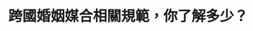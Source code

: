 ---
id: "52"
lang: zh-tw
publish: "TRUE"
description: 預告「跨國境婚姻媒合許可及管理辦法」修正草案
selected: "FALSE"
blog_selected: "FALSE"
thumbnail: https://cm.pdis.nat.gov.tw/images/post/1JY8OaMILBZRDKHs65E1pm6N6Z5NZfOy6.jpg
title: 跨國婚姻媒合相關規範，你了解多少？
introduction:
  content: 近年來，藉由跨國境婚姻媒合，台灣有了許多來自不同國家的新住民，因此這次會議希望能夠藉由修正相關管理辦法，加強婚媒協會管理效能，讓協會能夠善盡義務受媒合雙方當事人資料的義務，並落實資訊對等，保障受媒合當事人權益。
color: red
join:
  type: 部
  title: 內政部公告：預告「財團法人及非營利社團法人從事跨國境婚姻媒合許可及管理辦法」部分條文修正草案
  link: https://join.gov.tw/policies/detail/2f9598f8-3cd4-4b87-a53b-6fd3465ada49
  image: https://cm.pdis.nat.gov.tw/images/post/14KWzp-koPJt4tN-yVg1e92a5UuNXdRgv.jpg
layout: post
departments:
  - 內政部
embed:
  mind_map:
    links:
      - https://miro.com/app/live-embed/o9J_kxWyWE0=/?moveToViewport=-6566,-3057,5326,1994
  ministry_slide:
    links:
      - https://issuu.com/pdis.tw/docs/_0723.pptx
  live:
    links:
      - https://youtu.be/Nslosav2GYQ
  transcript:
    links:
      - https://sayit.pdis.nat.gov.tw/2019-08-01-%E9%96%8B%E6%94%BE%E6%94%BF%E5%BA%9C%E7%AC%AC52%E6%AC%A1%E8%AD%B0%E9%A1%8C%E5%8D%94%E4%BD%9C%E6%9C%83%E8%AD%B0
---